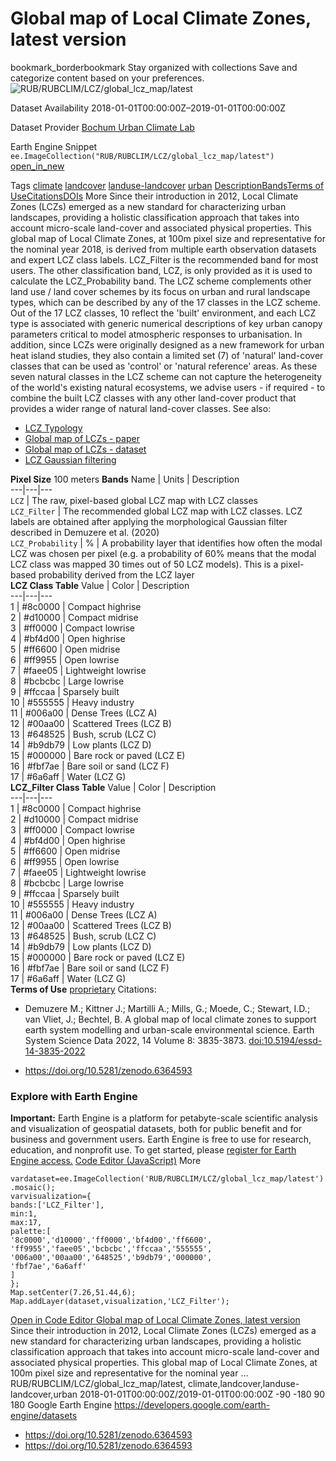  
#  Global map of Local Climate Zones, latest version 
bookmark_borderbookmark Stay organized with collections  Save and categorize content based on your preferences.
![RUB/RUBCLIM/LCZ/global_lcz_map/latest](https://developers.google.com/earth-engine/datasets/images/RUB/RUB_RUBCLIM_LCZ_global_lcz_map_latest_sample.png) 

Dataset Availability
    2018-01-01T00:00:00Z–2019-01-01T00:00:00Z 

Dataset Provider
     [ Bochum Urban Climate Lab ](https://lcz-generator.rub.de/global-lcz-map) 

Earth Engine Snippet
     `    ee.ImageCollection("RUB/RUBCLIM/LCZ/global_lcz_map/latest")   ` [ open_in_new ](https://code.earthengine.google.com/?scriptPath=Examples:Datasets/RUB/RUB_RUBCLIM_LCZ_global_lcz_map_latest) 

Tags
     [climate](https://developers.google.com/earth-engine/datasets/tags/climate) [landcover](https://developers.google.com/earth-engine/datasets/tags/landcover) [landuse-landcover](https://developers.google.com/earth-engine/datasets/tags/landuse-landcover) [urban](https://developers.google.com/earth-engine/datasets/tags/urban)
[Description](https://developers.google.com/earth-engine/datasets/catalog/RUB_RUBCLIM_LCZ_global_lcz_map_latest#description)[Bands](https://developers.google.com/earth-engine/datasets/catalog/RUB_RUBCLIM_LCZ_global_lcz_map_latest#bands)[Terms of Use](https://developers.google.com/earth-engine/datasets/catalog/RUB_RUBCLIM_LCZ_global_lcz_map_latest#terms-of-use)[Citations](https://developers.google.com/earth-engine/datasets/catalog/RUB_RUBCLIM_LCZ_global_lcz_map_latest#citations)[DOIs](https://developers.google.com/earth-engine/datasets/catalog/RUB_RUBCLIM_LCZ_global_lcz_map_latest#dois) More
Since their introduction in 2012, Local Climate Zones (LCZs) emerged as a new standard for characterizing urban landscapes, providing a holistic classification approach that takes into account micro-scale land-cover and associated physical properties.
This global map of Local Climate Zones, at 100m pixel size and representative for the nominal year 2018, is derived from multiple earth observation datasets and expert LCZ class labels. LCZ_Filter is the recommended band for most users. The other classification band, LCZ, is only provided as it is used to calculate the LCZ_Probability band.
The LCZ scheme complements other land use / land cover schemes by its focus on urban and rural landscape types, which can be described by any of the 17 classes in the LCZ scheme. Out of the 17 LCZ classes, 10 reflect the 'built' environment, and each LCZ type is associated with generic numerical descriptions of key urban canopy parameters critical to model atmospheric responses to urbanisation. In addition, since LCZs were originally designed as a new framework for urban heat island studies, they also contain a limited set (7) of 'natural' land-cover classes that can be used as 'control' or 'natural reference' areas.
As these seven natural classes in the LCZ scheme can not capture the heterogeneity of the world's existing natural ecosystems, we advise users - if required - to combine the built LCZ classes with any other land-cover product that provides a wider range of natural land-cover classes.
See also:
  * [LCZ Typology](https://doi.org/10.1175/BAMS-D-11-00019.1)
  * [Global map of LCZs - paper](https://doi.org/10.5194/essd-14-3835-2022)
  * [Global map of LCZs - dataset](https://doi.org/10.5281/zenodo.6364593)
  * [LCZ Gaussian filtering](https://doi.org/10.1038/s41597-020-00605-z)


**Pixel Size** 100 meters 
**Bands**
Name | Units | Description  
---|---|---  
`LCZ` | The raw, pixel-based global LCZ map with LCZ classes  
`LCZ_Filter` | The recommended global LCZ map with LCZ classes. LCZ labels are obtained after applying the morphological Gaussian filter described in Demuzere et al. (2020)  
`LCZ_Probability` | % | A probability layer that identifies how often the modal LCZ was chosen per pixel (e.g. a probability of 60% means that the modal LCZ class was mapped 30 times out of 50 LCZ models). This is a pixel-based probability derived from the LCZ layer  
**LCZ Class Table**
Value | Color | Description  
---|---|---  
1 | #8c0000 | Compact highrise  
2 | #d10000 | Compact midrise  
3 | #ff0000 | Compact lowrise  
4 | #bf4d00 | Open highrise  
5 | #ff6600 | Open midrise  
6 | #ff9955 | Open lowrise  
7 | #faee05 | Lightweight lowrise  
8 | #bcbcbc | Large lowrise  
9 | #ffccaa | Sparsely built  
10 | #555555 | Heavy industry  
11 | #006a00 | Dense Trees (LCZ A)  
12 | #00aa00 | Scattered Trees (LCZ B)  
13 | #648525 | Bush, scrub (LCZ C)  
14 | #b9db79 | Low plants (LCZ D)  
15 | #000000 | Bare rock or paved (LCZ E)  
16 | #fbf7ae | Bare soil or sand (LCZ F)  
17 | #6a6aff | Water (LCZ G)  
**LCZ_Filter Class Table**
Value | Color | Description  
---|---|---  
1 | #8c0000 | Compact highrise  
2 | #d10000 | Compact midrise  
3 | #ff0000 | Compact lowrise  
4 | #bf4d00 | Open highrise  
5 | #ff6600 | Open midrise  
6 | #ff9955 | Open lowrise  
7 | #faee05 | Lightweight lowrise  
8 | #bcbcbc | Large lowrise  
9 | #ffccaa | Sparsely built  
10 | #555555 | Heavy industry  
11 | #006a00 | Dense Trees (LCZ A)  
12 | #00aa00 | Scattered Trees (LCZ B)  
13 | #648525 | Bush, scrub (LCZ C)  
14 | #b9db79 | Low plants (LCZ D)  
15 | #000000 | Bare rock or paved (LCZ E)  
16 | #fbf7ae | Bare soil or sand (LCZ F)  
17 | #6a6aff | Water (LCZ G)  
**Terms of Use**
[proprietary](https://developers.google.com/earth-engine/datasets/catalog/Use%20a%20custom%20URL%20for%20the%20non-standard%20license)
Citations:
  * Demuzere M.; Kittner J.; Martilli A.; Mills, G.; Moede, C.; Stewart, I.D.; van Vliet, J.; Bechtel, B. A global map of local climate zones to support earth system modelling and urban-scale environmental science. Earth System Science Data 2022, 14 Volume 8: 3835-3873. [doi:10.5194/essd-14-3835-2022](https://doi.org/10.5194/essd-14-3835-2022)


  * [ https://doi.org/10.5281/zenodo.6364593 ](https://doi.org/10.5281/zenodo.6364593)


### Explore with Earth Engine
**Important:** Earth Engine is a platform for petabyte-scale scientific analysis and visualization of geospatial datasets, both for public benefit and for business and government users. Earth Engine is free to use for research, education, and nonprofit use. To get started, please [register for Earth Engine access.](https://console.cloud.google.com/earth-engine)
[Code Editor (JavaScript)](https://developers.google.com/earth-engine/datasets/catalog/RUB_RUBCLIM_LCZ_global_lcz_map_latest#code-editor-javascript-sample) More
```
vardataset=ee.ImageCollection('RUB/RUBCLIM/LCZ/global_lcz_map/latest')
.mosaic();
varvisualization={
bands:['LCZ_Filter'],
min:1,
max:17,
palette:[
'8c0000','d10000','ff0000','bf4d00','ff6600',
'ff9955','faee05','bcbcbc','ffccaa','555555',
'006a00','00aa00','648525','b9db79','000000',
'fbf7ae','6a6aff'
]
};
Map.setCenter(7.26,51.44,6);
Map.addLayer(dataset,visualization,'LCZ_Filter');
```
[ Open in Code Editor ](https://code.earthengine.google.com/?scriptPath=Examples:Datasets/RUB/RUB_RUBCLIM_LCZ_global_lcz_map_latest)
[ Global map of Local Climate Zones, latest version ](https://developers.google.com/earth-engine/datasets/catalog/RUB_RUBCLIM_LCZ_global_lcz_map_latest)
Since their introduction in 2012, Local Climate Zones (LCZs) emerged as a new standard for characterizing urban landscapes, providing a holistic classification approach that takes into account micro-scale land-cover and associated physical properties. This global map of Local Climate Zones, at 100m pixel size and representative for the nominal year …
RUB/RUBCLIM/LCZ/global_lcz_map/latest, climate,landcover,landuse-landcover,urban 
2018-01-01T00:00:00Z/2019-01-01T00:00:00Z
-90 -180 90 180 
Google Earth Engine
https://developers.google.com/earth-engine/datasets
  * [ https://doi.org/10.5281/zenodo.6364593 ](https://doi.org/https://lcz-generator.rub.de/global-lcz-map)
  * [ https://doi.org/10.5281/zenodo.6364593 ](https://doi.org/https://developers.google.com/earth-engine/datasets/catalog/RUB_RUBCLIM_LCZ_global_lcz_map_latest)


